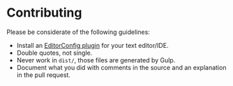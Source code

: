 # Contributing

Please be considerate of the following guidelines:
- Install an [EditorConfig plugin][editorconfig] for your text editor/IDE.
- Double quotes, not single.
- Never work in `dist/`, those files are generated by Gulp.
- Document what you did with comments in the source and an explanation in the pull request.

[editorconfig]: http://editorconfig.org/#download
